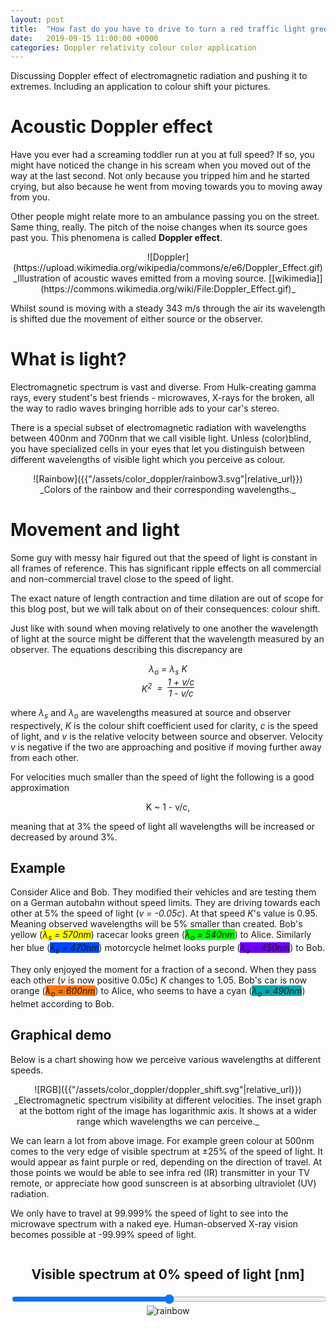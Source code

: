 ```yaml
---
layout: post
title:  "How fast do you have to drive to turn a red traffic light green?"
date:   2019-09-15 11:00:00 +0000
categories: Doppler relativity colour color application
---
```


Discussing Doppler effect of electromagnetic radiation and pushing it to
extremes. Including an application to colour shift your pictures.

# Acoustic Doppler effect
Have you ever had a screaming toddler run at you at full speed? If so, you might
have noticed the change in his scream when you moved out of the way at the
last second. Not only because you tripped him and he started crying, but also
because he went from moving towards you to moving away from you.

Other people might relate more to an ambulance passing you on the street. Same
thing, really. The pitch of the noise changes when its source goes past you.
This phenomena is called **Doppler effect**.

<center markdown="block">
![Doppler](https://upload.wikimedia.org/wikipedia/commons/e/e6/Doppler_Effect.gif)
<br>
_Illustration of acoustic waves emitted from a moving source.
[[wikimedia]](https://commons.wikimedia.org/wiki/File:Doppler_Effect.gif)_
</center>

Whilst sound is moving with a steady 343 m/s through the air its wavelength is
shifted due the movement of either source or the observer.

# What is light?

Electromagnetic spectrum is vast and diverse. From Hulk-creating gamma rays,
every student's best friends - microwaves, X-rays for the broken, all the way
to radio waves bringing horrible ads to your car's stereo.

There is a special subset of electromagnetic radiation with wavelengths between
400nm and 700nm that we call visible light. Unless (color)blind, you have
specialized cells in your eyes that let you distinguish between different
wavelengths of visible light which you perceive as colour.

<center markdown="block">
![Rainbow]({{"/assets/color_doppler/rainbow3.svg"|relative_url}})<br>
_Colors of the rainbow and their corresponding wavelengths._
</center>

# Movement and light

Some guy with messy hair figured out that the speed of light is constant in all
frames of reference. This has significant ripple effects on all commercial and
non-commercial travel close to the speed of light.

The exact nature of length contraction and time dilation are out of scope for
this blog post, but we will talk about on of their consequences: colour shift.

Just like with sound when moving relatively to one another the wavelength of
light at the source might be different that the wavelength measured by an
observer. The equations describing this discrepancy are

<center style="font-style: italic">
  λ<sub>o</sub> = λ<sub>s</sub> K
  <br>

  <span style="display: inline-flex; align-items: center;">
    <span>K<sup>2</sup></span> &nbsp; = &nbsp;
    <span style="display: inline-flex; flex-direction: column;">
      <span style="border-bottom: 1px solid">1 + v/c</span>
      <span>1 - v/c</span>
    </span>
  </span>
</center>

where _λ<sub>s</sub>_ and _λ<sub>o</sub>_ are wavelengths measured at source and
observer respectively, _K_ is the colour shift coefficient used for clarity, _c_
is the speed of light, and _v_ is the relative velocity between source and
observer. Velocity _v_ is negative if the two are approaching and positive if
moving further away from each other.

For velocities much smaller than the speed of light the following is a good
approximation

<center>
  K ~ 1 - v/c,
</center>

meaning that at 3% the speed of light all wavelengths will be increased or
decreased by around 3%.

## Example

Consider Alice and Bob. They modified their vehicles and are testing them on a
German autobahn without speed limits. They are driving towards each other at 5%
the speed of light (_v&nbsp;=&nbsp;-0.05c_). At that speed _K_'s value is 0.95.
Meaning observed wavelengths will be 5% smaller than created. Bob's yellow
(<i style="background:#ffff00">λ<sub>s</sub>&nbsp;=&nbsp;570nm</i>)
racecar looks green
(<i style="background:#00ff00">λ<sub>o</sub>&nbsp;=&nbsp;540nm</i>)
to Alice. Similarly her blue
(<i style="background:#0047ff">λ<sub>s</sub>&nbsp;=&nbsp;470nm</i>)
motorcycle helmet looks purple
(<i style="background:#6d00ff">λ<sub>o</sub>&nbsp;=&nbsp;450nm</i>)
to Bob.

They only enjoyed the moment for a fraction of a second. When they pass each
other (_v_ is now positive 0.05c) _K_ changes to 1.05. Bob's car is now orange
(<i style="background:#ff7700">λ<sub>o</sub>&nbsp;=&nbsp;600nm</i>) to Alice,
who seems to have a cyan
(<i style="background:#00aab3">λ<sub>o</sub>&nbsp;=&nbsp;490nm</i>) helmet
according to Bob.

## Graphical demo

Below is a chart showing how we perceive various wavelengths at different
speeds.

<center markdown="block">
![RGB]({{"/assets/color_doppler/doppler_shift.svg"|relative_url}})<br>
_Electromagnetic spectrum visibility at different velocities. The inset graph
at the bottom right of the image has logarithmic axis. It shows at a wider range
which wavelengths we can perceive._
</center>

We can learn a lot from above image. For example green colour at 500nm comes to
the very edge of visible spectrum at ±25% of the speed of light. It would appear
as faint purple or red, depending on the direction of travel. At those points we
would be able to see infra red (IR) transmitter in your TV remote, or appreciate
how good sunscreen is at absorbing ultraviolet (UV) radiation.

We only have to travel at 99.999% the speed of light to see into the microwave
spectrum with a naked eye. Human-observed X-ray vision becomes possible at
-99.99% speed of light.


<center id="interactiveRainbow">
  <h2> Visible spectrum at <span id="rainbowSpeed">0</span>% speed of light [nm] </h2>
  <input type="range" min="-1000" max="1000" value="0" id="rainbowSlider" onchange="makeRainbowTicks()" oninput="makeRainbowTicks()">
  <img src="{{'/assets/color_doppler/rainbow_raw.png'|relative_url}}" alt="rainbow"/>
  <div id="rainbowScale">
    <div style="left:0"> 350 </div>
    <div style="left:99%"> 750 </div>
  </div>
</center>

<script>
  function getTickWidth(range, targetSteps) {
    // calculate an initial guess at step size
    var tempStep = range / targetSteps;

    // get the magnitude of the step size
    var mag = Math.floor(Math.log(tempStep) / Math.LN10);
    var magPow = Math.pow(10, mag);

    // calculate most significant digit of the new step size
    var magMsd = Math.round(tempStep / magPow + 0.5);

    // promote the MSD to either 1, 2, or 5
    if (magMsd > 5.0)
      magMsd = 10.0;
    else if (magMsd > 2.0)
      magMsd = 5.0;
    else if (magMsd > 1.0)
      magMsd = 2.0;

    return magMsd * magPow;
  }
  function getV() {
    let v = -document.getElementById('rainbowSlider').value/10;
    if (v == 0) return 0;
    if (v > 0) return 1 - Math.pow(10,  -Math.pow(v, 2)/1500);
    if (v < 0) return -1 + Math.pow(10, -Math.pow(v, 2)/1500);
  }
  function getK(v) {
    return Math.sqrt((1-v)/(1+v))
  }
  function getLimits() {
    let v = getV();
    let K = getK(v);
    return [350*K, 750*K];
  }
  function getSpectrumBg(start, end) {
    let limits = [
      { name: "Visible",     start: 380,  end: 700,  clr: "#7f4c19" },
      { name: "Ultraviolet", start: 10,   end: 380,  clr: "#33194c" },
      { name: "Infrared",    start: 700,  end: 1e6,  clr: "#4c1919" },
      { name: "Microwave",   start: 1e6,  end: 1e8,  clr: "#333333" },
      { name: "X-ray",       start: 1e-2, end: 10,   clr: "#194c33" },
      { name: "Gamma",       start: 1e-3, end: 1e-2, clr: "#194c7f" },
    ];
    result = "";
    for (let i = 0; i < limits.length; i++) {
      let spec = limits[i];
      if (spec.start < end && spec.end > start) {
        let left = 100 * (Math.max(start, spec.start) - start)/(end-start);
        let right = 100 - 100 * (Math.min(end, spec.end) - start)/(end-start);
        result += `<div class="background" style="left: ${left}%; right: ${right}%; background: ${spec.clr}">${spec.name}</div>`;
      }
    }
    return result;
  }

  function makeRainbowTicks() {
    let [start, end] = getLimits(), fullWidth = end-start;
    let tickWidth = getTickWidth(fullWidth, 10);
    let t = Math.round(start/tickWidth)*tickWidth;
    let result = getSpectrumBg(start, end);
    while (t < end) {
      result += `<div style="left: ${100*(t-start)/fullWidth}%">${Math.round(t*100)/100}</div>`;
      t += tickWidth;
    }
    document.getElementById("rainbowScale").innerHTML = result;
    document.getElementById("rainbowSpeed").innerHTML = Math.round(10000000*getV())/100000;
  }
  makeRainbowTicks();
</script>
<style>
  #interactiveRainbow {
    width: 100%;
    position: relative;
    overflow: hidden;
    padding-bottom: 2em;
  }
  #rainbowScale div.background {
    padding-top: 1em;
  }
  #rainbowScale div{
    position: absolute;
    border-left: 1px solid white;
    color: white;
  }
  #rainbowSlider {
    width: 100%;
  }
</style>

<canvas id="sensitivity"></canvas>

<canvas id="shift"></canvas>

<script src="https://cdn.jsdelivr.net/npm/chart.js@2.8.0/dist/Chart.min.js"></script>

<script>
{% include color_doppler/sensitivity_data.js %}
{% include color_doppler/sensitivity_plot.js %}
{% include color_doppler/physics.js %}
// plotSensitivity('sensitivity');

function loadImage() {
  const myCanvas = document.getElementById('shift');
  const myContext = myCanvas.getContext('2d');
  const img = new Image();
  img.src = '/assets/elo/Caruana_Carlsen.JPG';
  img.onload = () => {
    myContext.drawImage(img, 0, 0);
    var imageData = context.getImageData(0, 0, canvas.width, canvas.height);

  };
}
loadImage();

</script>

<style>
#rainbow {
  height: 10px;
}
#rainbowScale {
  height: 10px;
}
</style>
